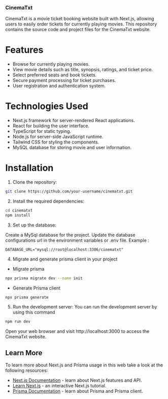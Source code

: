 ### CinemaTxt

CinemaTxt is a movie ticket booking website built with Next.js, allowing users to easily order tickets for currently playing movies. This repository contains the source code and project files for the CinemaTxt website.

# Features
- Browse for currently playing movies.
- View movie details such as title, synopsis, ratings, and ticket price.
- Select preferred seats and book tickets.
- Secure payment processing for ticket purchases.
- User registration and authentication system.

# Technologies Used
- Next.js framework for server-rendered React applications.
- React for building the user interface.
- TypeScript for static typing.
- Node.js for server-side JavaScript runtime.
- Tailwind CSS for styling the components.
- MySQL database for storing movie and user information.

# Installation
1. Clone the repository:

``` bash
git clone https://github.com/your-username/cinematxt.git
```

2. Install the required dependencies:

```bash
cd cinematxt
npm install
```
3. Set up the database:

Create a MySql database for the project.
Update the database configurations url in the environment variables or .env file.
Example : 
```
DATABASE_URL="mysql://root@localhost:3306/cinematxt"
```

4. Migrate and generate prisma client in your project
- Migrate prisma
```bash
npx prisma migrate dev --name init
```

- Generate Prisma client
```bash
npx prisma generate
```

5. Run the development server:
You can run the development server by using this command
```bash
npm run dev
```
Open your web browser and visit http://localhost:3000 to access the CinemaTxt website.


## Learn More

To learn more about Next.js and Prisma usage in this web take a look at the following resources:

- [Next.js Documentation](https://nextjs.org/docs) - learn about Next.js features and API.
- [Learn Next.js](https://nextjs.org/learn) - an interactive Next.js tutorial.
- [Prisma Documentation](https://www.prisma.io/docs) - learn about Prisma and Prisma client.
